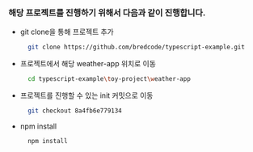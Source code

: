 ### 해당 프로젝트를 진행하기 위해서 다음과 같이 진행합니다.

- git clone을 통해 프로젝트 추가
  ```sh
    git clone https://github.com/bredcode/typescript-example.git
  ```
- 프로젝트에서 해당 weather-app 위치로 이동
  ```sh
    cd typescript-example\toy-project\weather-app
  ```
- 프로젝트를 진행할 수 있는 init 커밋으로 이동
  ```sh
    git checkout 8a4fb6e779134
  ```
- npm install
  ```sh
    npm install
  ```
